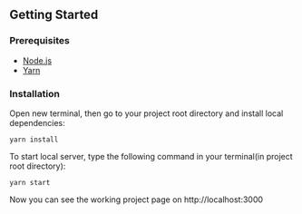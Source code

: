 ## Getting Started

### Prerequisites
- [Node.js](https://nodejs.org/en/)
- [Yarn](https://yarnpkg.com/lang/en/)

### Installation 

Open new terminal, then go to your project root directory and install local dependencies:

```yarn install```

To start local server, type the following command in your terminal(in project root directory): 

```yarn start```

Now you can see the working project page on http://localhost:3000

